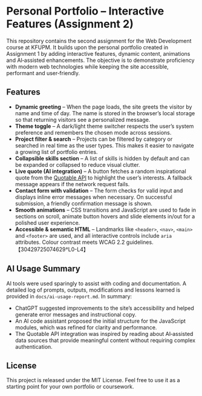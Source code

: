 # Personal Portfolio – Interactive Features (Assignment 2)

This repository contains the second assignment for the Web Development course at KFUPM.  It builds upon the personal portfolio created in Assignment 1 by adding interactive features, dynamic content, animations and AI‑assisted enhancements.  The objective is to demonstrate proficiency with modern web technologies while keeping the site accessible, performant and user‑friendly.

## Features

- **Dynamic greeting** – When the page loads, the site greets the visitor by name and time of day.  The name is stored in the browser’s local storage so that returning visitors see a personalized message.
- **Theme toggle** – A dark/light theme switcher respects the user’s system preference and remembers the chosen mode across sessions.
- **Project filter & search** – Projects can be filtered by category or searched in real time as the user types.  This makes it easier to navigate a growing list of portfolio entries.
- **Collapsible skills section** – A list of skills is hidden by default and can be expanded or collapsed to reduce visual clutter.
- **Live quote (AI integration)** – A button fetches a random inspirational quote from the [Quotable API](https://api.quotable.io/random) to highlight the user’s interests.  A fallback message appears if the network request fails.
- **Contact form with validation** – The form checks for valid input and displays inline error messages when necessary.  On successful submission, a friendly confirmation message is shown.
- **Smooth animations** – CSS transitions and JavaScript are used to fade in sections on scroll, animate button hovers and slide elements in/out for a polished user experience.
- **Accessible & semantic HTML** – Landmarks like `<header>`, `<nav>`, `<main>` and `<footer>` are used, and all interactive controls include `aria` attributes.  Colour contrast meets WCAG 2.2 guidelines.【30429725074629†L0-L4】



## AI Usage Summary

AI tools were used sparingly to assist with coding and documentation.  A detailed log of prompts, outputs, modifications and lessons learned is provided in `docs/ai-usage-report.md`.  In summary:

- ChatGPT suggested improvements to the site’s accessibility and helped generate error messages and instructional copy.
- An AI code assistant proposed the initial structure for the JavaScript modules, which was refined for clarity and performance.
- The Quotable API integration was inspired by reading about AI‑assisted data sources that provide meaningful content without requiring complex authentication.

## License

This project is released under the MIT License.  Feel free to use it as a starting point for your own portfolio or coursework.
